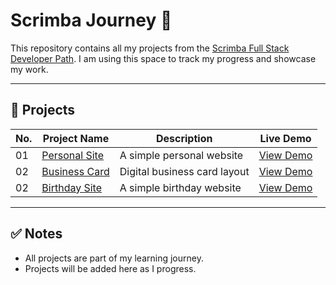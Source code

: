 # Scrimba Journey 🚀

This repository contains all my projects from the [Scrimba Full Stack Developer Path](https://scrimba.com/learn/frontend). I am using this space to track my progress and showcase my work.

---

## 📁 Projects

| No. | Project Name      | Description                | Live Demo                     |
|-----|-------------------|----------------------------|--------------------------------|
| 01  | [Personal Site](./01-personal-site) | A simple personal website | [View Demo](https://scrimba-personal-website-anuj.netlify.app/) |
| 02  | [Business Card](./02-business-card) | Digital business card layout | [View Demo](https://scrimba-business-card-anuj.netlify.app/) |
| 02  | [Birthday Site](./03-birthday-site) | A simple birthday website | [View Demo](https://scrimba-birthday-site-anuj.netlify.app/) |

---

## ✅ Notes

- All projects are part of my learning journey.
- Projects will be added here as I progress.
